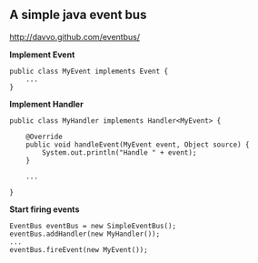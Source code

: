 ## A simple java event bus

http://davvo.github.com/eventbus/

**Implement Event**

    public class MyEvent implements Event {
        ...
    }

**Implement Handler**
    
    public class MyHandler implements Handler<MyEvent> {
  
        @Override
        public void handleEvent(MyEvent event, Object source) {
            System.out.println("Handle " + event);
        }
        
        ...
        
    }

**Start firing events**

    EventBus eventBus = new SimpleEventBus();
    eventBus.addHandler(new MyHandler());
    ...
    eventBus.fireEvent(new MyEvent());
